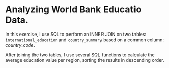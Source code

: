 # Analyzing World Bank Educatio Data.
In this exercise, I use SQL to perform an INNER JOIN on two tables: `international_education` and `country_summary` based on a common column: *country_code*.

After joining the two tables, I use several SQL functions to calculate the average education value per region, sorting the results in descending order.